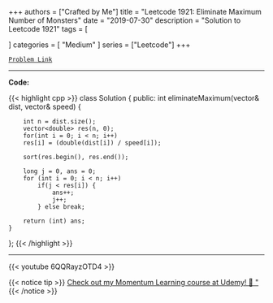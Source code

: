 
+++
authors = ["Crafted by Me"]
title = "Leetcode 1921: Eliminate Maximum Number of Monsters"
date = "2019-07-30"
description = "Solution to Leetcode 1921"
tags = [
    
]
categories = [
    "Medium"
]
series = ["Leetcode"]
+++



[`Problem Link`](https://leetcode.com/problems/eliminate-maximum-number-of-monsters/description/)

---

**Code:**

{{< highlight cpp >}}
class Solution {
public:
    int eliminateMaximum(vector<int>& dist, vector<int>& speed) {

        int n = dist.size();
        vector<double> res(n, 0);
        for(int i = 0; i < n; i++)
        res[i] = (double(dist[i]) / speed[i]);

        sort(res.begin(), res.end());

        long j = 0, ans = 0;
        for (int i = 0; i < n; i++)
            if(j < res[i]) {
                ans++;
                j++;
            } else break;

        return (int) ans;
    }
};
{{< /highlight >}}



---

{{< youtube 6QQRayzOTD4 >}}

{{< notice tip >}}
[Check out my Momentum Learning course at Udemy! 🚀 "](https://www.udemy.com/course/blind-75-the-data-structures-and-algorithms-essentials/)
{{< /notice >}}

